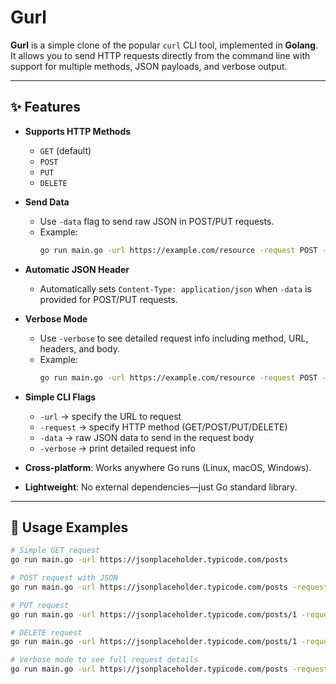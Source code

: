 # Gurl

**Gurl** is a simple clone of the popular `curl` CLI tool, implemented in **Golang**.  
It allows you to send HTTP requests directly from the command line with support for multiple methods, JSON payloads, and verbose output.  

---

## ✨ Features

- **Supports HTTP Methods**  
  - `GET` (default)  
  - `POST`  
  - `PUT`  
  - `DELETE`  

- **Send Data**  
  - Use `-data` flag to send raw JSON in POST/PUT requests.  
  - Example:  
    ```bash
    go run main.go -url https://example.com/resource -request POST -data '{"key":"value"}'
    ```

- **Automatic JSON Header**  
  - Automatically sets `Content-Type: application/json` when `-data` is provided for POST/PUT requests.  

- **Verbose Mode**  
  - Use `-verbose` to see detailed request info including method, URL, headers, and body.  
  - Example:  
    ```bash
    go run main.go -url https://example.com/resource -request POST -data '{"key":"value"}' -verbose
    ```

- **Simple CLI Flags**  
  - `-url` → specify the URL to request  
  - `-request` → specify HTTP method (GET/POST/PUT/DELETE)  
  - `-data` → raw JSON data to send in the request body  
  - `-verbose` → print detailed request info  

- **Cross-platform**: Works anywhere Go runs (Linux, macOS, Windows).  
- **Lightweight**: No external dependencies—just Go standard library.  

---

## 🚀 Usage Examples

```bash
# Simple GET request
go run main.go -url https://jsonplaceholder.typicode.com/posts

# POST request with JSON
go run main.go -url https://jsonplaceholder.typicode.com/posts -request POST -data '{"title":"Hello","body":"World","userId":1}'

# PUT request
go run main.go -url https://jsonplaceholder.typicode.com/posts/1 -request PUT -data '{"title":"Updated Title","body":"Updated Body","userId":1}'

# DELETE request
go run main.go -url https://jsonplaceholder.typicode.com/posts/1 -request DELETE

# Verbose mode to see full request details
go run main.go -url https://jsonplaceholder.typicode.com/posts -request POST -data '{"title":"Test","body":"Body","userId":1}' -verbose
